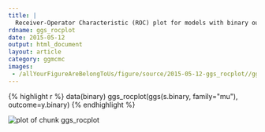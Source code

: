 ```yaml
---
title: |
  Receiver-Operator Characteristic (ROC) plot for models with binary outcomes
rdname: ggs_rocplot
date: 2015-05-12
output: html_document
layout: article
category: ggmcmc
images:
 - /allYourFigureAreBelongToUs/figure/source/2015-05-12-ggs_rocplot//ggs_rocplot-1.png
---
```





{% highlight r %}
data(binary)
ggs_rocplot(ggs(s.binary, family="mu"), outcome=y.binary)
{% endhighlight %}

![plot of chunk ggs_rocplot](/allYourFigureAreBelongToUs/figure/source/2015-05-12-ggs_rocplot/ggs_rocplot-1.png) 